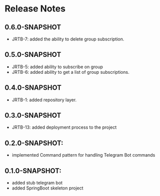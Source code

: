 # Release Notes

## 0.6.0-SNAPSHOT

*   JRTB-7: added the ability to delete group subscription.

## 0.5.0-SNAPSHOT

*   JRTB-5: added ability to subscribe on group
*   JRTB-6: added ability to get a list of group subscriptions.

## 0.4.0-SNAPSHOT

* JRTB-1: added repository layer.


## 0.3.0-SNAPSHOT

*   JRTB-13: added deployment process to the project

## 0.2.0-SNAPSHOT:

* implemented Command pattern for handling Telegram Bot commands

## 0.1.0-SNAPSHOT:

* added stub telegram bot
* added SpringBoot skeleton project

